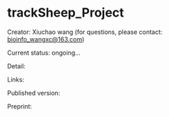 # trackSheep_Project
Creator: Xiuchao wang (for questions, please contact: bioinfo_wangxc@163.com)

Current status: ongoing...

Detail: 


Links: 

Published version:

Preprint: 
